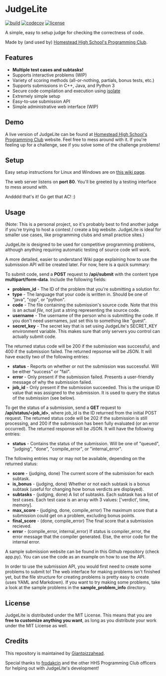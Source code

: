 # JudgeLite

<a href="https://github.com/Giantpizzahead/judgelite/actions?query=workflow%3Abuild"><img alt="build" src="https://github.com/Giantpizzahead/judgelite/workflows/build/badge.svg" /></a>
<a href="https://codecov.io/gh/Giantpizzahead/judgelite"><img alt="codecov" src="https://codecov.io/gh/Giantpizzahead/judgelite/branch/master/graph/badge.svg" /></a>
<a href="https://github.com/Giantpizzahead/judgelite/.github/LICENSE"><img alt="license" src="https://img.shields.io/github/license/giantpizzahead/judgelite" /></a>

A simple, easy to setup judge for checking the correctness of code.

Made by (and used by) <a href="http://hhsprogramming.com/">Homestead High School's Programming Club</a>.

## Features

* **Multiple test cases and subtasks!**
* Supports interactive problems (WIP)
* Variety of scoring methods (all-or-nothing, partials, bonus tests, etc.)
* Supports submissions in C++, Java, and Python 3
* Secure code compilation and execution using <a href="https://github.com/ioi/isolate">isolate</a>
* Extremely simple setup
* Easy-to-use submission API
* Simple administrative web interface (WIP)

## Demo

A live version of JudgeLite can be found at <a href="http://hhsprogramming.com/problems/">Homestead High School's Programming Club</a> website. Feel free to mess around with it. If you're feeling up for a challenge, see if you solve some of the challenge problems!

## Setup

Easy setup instructions for Linux and Windows are on <a href="https://github.com/Giantpizzahead/judgelite/wiki/Setup-Instructions">this wiki page</a>.

The web server listens on **port 80**. You'll be greeted by a testing interface to mess around with.

Andddd that's it! Go get that AC! :)

## Usage

(Note: This is a personal project, so it's probably best to find another judge if you're trying to host a contest / create a big website. JudgeLite is ideal for smaller use cases, like programming clubs and small practice sites.)

JudgeLite is designed to be used for competitive programming problems, although anything requiring automatic testing of source code will work.

A more detailed, easier to understand Wiki page explaining how to use the submission API will be created later. For now, here is a quick summary:

To submit code, send a **POST** request to **/api/submit** with the content type **multipart/form-data**. Include the following fields:

* **problem_id** - The ID of the problem that you're submitting a solution for.
* **type** - The language that your code is written in. Should be one of "java", "cpp", or "python".
* **code** - The file containing the submission's source code. Note that this is an actual *file*, not just a string representing the source code.
* **username** - The username of the person who is submitting the code. If you don't need usernames, just set this to something like "guest".
* **secret_key** - The secret key that is set using JudgeLite's SECRET_KEY environment variable. This makes sure that only servers you control can actually submit code.

The returned status code will be 200 if the submission was successful, and 400 if the submission failed. The returned repsonse will be JSON. It will have exactly two of the following entries:

* **status** - Reports on whether or not the submission was successful. Will be either "success" or "fail".
* **error** - Only present if the submission failed. Presents a user-friendly message of why the submission failed.
* **job_id** - Only present if the submission succeeded. This is the unique ID value that was assigned to the submission. It is used to query the status of the submission (see below).

To get the status of a submission, send a **GET** request to **/api/status/<job_id>**, where job_id is the ID returned from the initial POST request. The returned status code will be 202 if the submission is still processing, and 200 if the submission has been fully evaluated (or an error occurred). The returned response will be JSON. It will have the following entries:

* **status** - Contains the status of the submission. Will be one of "queued", "judging", "done", "compile_error", or "internal_error".

The following entries may or may not be available, depending on the returned status:

* **score** - (judging, done) The current score of the submission for each subtask.
* **is_bonus** - (judging, done) Whether or not each subtask is a bonus subtask (useful for changing how bonus verdicts are displayed).
* **subtasks** - (judging, done) A list of subtasks. Each subtask has a list of test cases. Each test case is an array with 3 values: ['verdict', time, memory].
* **max_score** - (judging, done, compile_error) The maximum score that a submission could get on a problem, excluding bonus points.
* **final_score** - (done, compile_error) The final score that a submission recieved.
* **error** - (compile_error, internal_error) If status is compiler_error, the error message that the compiler generated. Else, the error code for the internal error.

A sample submission website can be found in this Github repository (check app.py). You can use the code as an example on how to use the API.

In order to use the submission API, you would first need to create some problems to submit to! The web interface for making problems isn't finished yet, but the file structure for creating problems is pretty easy to create (uses YAML and Markdown). If you want to try making some problems, take a look at the sample problems in the **sample_problem_info** directory.

## License

JudgeLite is distributed under the MIT License. This means that you are **free to customize anything you want**, as long as you distribute your work under the MIT License as well.

## Credits

This repository is maintained by <a href="https://github.com/Giantpizzahead">Giantpizzahead</a>.

Special thanks to <a href="https://github.com/frodakcin">frodakcin</a> and the other HHS Programming Club officers for helping out with JudgeLite's development!
